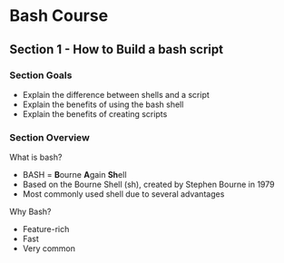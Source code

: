 # Bash Course

## Section 1 - How to Build a bash script

### Section Goals
- Explain the difference between shells and a script 
- Explain the benefits of using the bash shell
- Explain the benefits of creating scripts

### Section Overview

What is bash? 
- BASH = **B**ourne **A**gain **Sh**ell
- Based on the Bourne Shell (sh), created by Stephen Bourne in 1979
- Most commonly used shell due to several advantages

Why Bash?
- Feature-rich
- Fast
- Very common